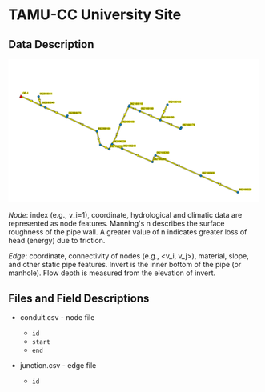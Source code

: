 # TAMU-CC University Site

## Data Description

<img width="500" alt="university site" src="https://github.com/VV123/AI4Hydro/blob/main/imgs/WW01.png">

*Node*: index (e.g., v_i=1), coordinate, hydrological and climatic data are represented as node features. Manning's n describes the surface roughness of the pipe wall. A greater value of n indicates greater loss of head (energy) due to friction. 

*Edge*: coordinate, connectivity of nodes (e.g., <v_i, v_j>), material, slope, and other static pipe features. Invert is the inner bottom of the pipe (or manhole). Flow depth is measured from the elevation of invert.


## Files and Field Descriptions

- conduit.csv - node file
  - `id`
  - `start`
  - `end`

- junction.csv - edge file
  - `id`
